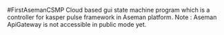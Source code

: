#FirstAsemanCSMP
Cloud based gui state machine program which is a controller for kasper pulse framework in Aseman platform. 
Note : Aseman ApiGateway is not accessible in public mode yet.
